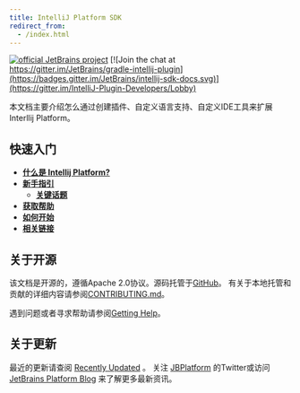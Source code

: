 ```yaml
---
title: IntelliJ Platform SDK
redirect_from:
  - /index.html
---
```


[![official JetBrains project](https://jb.gg/badges/official-flat-square.svg)](https://confluence.jetbrains.com/display/ALL/JetBrains+on+GitHub)
[![Join the chat at https://gitter.im/JetBrains/gradle-intellij-plugin](https://badges.gitter.im/JetBrains/intellij-sdk-docs.svg)](https://gitter.im/IntelliJ-Plugin-Developers/Lobby)

本文档主要介绍怎么通过创建插件、自定义语言支持、自定义IDE工具来扩展Interllij Platform。

## 快速入门

* [**什么是 Intellij Platform?**](intro/intellij_platform.md)
* [**新手指引**](intro/about.md)
    * [**关键话题**](intro/key_topics.md)
* [**获取帮助**](intro/getting_help.md)
* [**如何开始**](/basics/getting_started.md)
* [**相关链接**](/appendix/resources/useful_links.md)

## 关于开源

该文档是开源的，遵循Apache 2.0协议。源码托管于[GitHub](https://github.com/JetBrains/intellij-sdk-docs)。
有关于本地托管和贡献的详细内容请参阅[CONTRIBUTING.md](CONTRIBUTING.md)。

遇到问题或者寻求帮助请参阅[Getting Help](/intro/getting_help.md)。 

## 关于更新
最近的更新请查阅 [Recently Updated](recently_updated.md) 。 关注 [JBPlatform](https://twitter.com/JBPlatform/) 的Twitter或访问 [JetBrains Platform Blog](https://blog.jetbrains.com/platform/) 来了解更多最新资讯。
